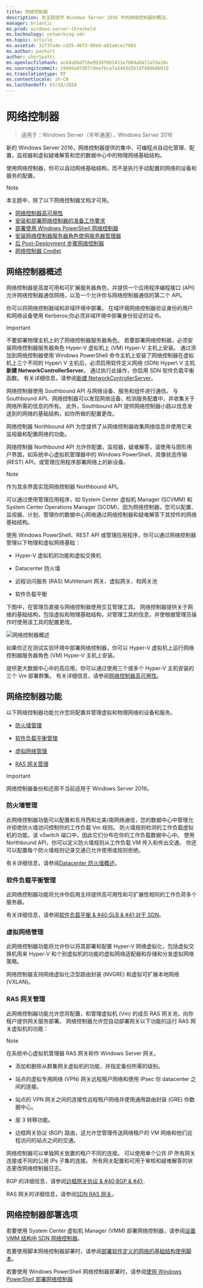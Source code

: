 ```yaml
---
title: 网络控制器
description: 本主题提供 Windows Server 2016 中的网络控制器的概述。
manager: brianlic
ms.prod: windows-server-threshold
ms.technology: networking-sdn
ms.topic: article
ms.assetid: 31f3fa4e-cd25-4bf3-89e9-a01a6cec7893
ms.author: pashort
author: shortpatti
ms.openlocfilehash: acb9abbd716e9930fb01431e7004abb72a7da10c
ms.sourcegitcommit: 19d9da87d87c9eefbca7a3443d2b1df486b0b010
ms.translationtype: MT
ms.contentlocale: zh-CN
ms.lasthandoff: 03/28/2018
---
```

# <a name="network-controller"></a>网络控制器

>适用于：Windows Server（半年通道），Windows Server 2016

新的 Windows Server 2016，网络控制器提供的集中、可编程点自动化管理、配置，监视器和虚拟疑难解答和您的数据中心中的物理网络基础结构。 

使用网络控制器，你可以自动网络基础结构，而不是执行手动配置的网络的设备和服务的配置。

> [!NOTE]
> 本主题中，除了以下网络控制器文档才可用。
> - [网络控制器高可用性](network-controller-high-availability.md)
> - [安装和部署网络控制器的准备工作要求](../../plan/Installation-and-Preparation-Requirements-for-Deploying-Network-Controller.md)  
> - [部署使用 Windows PowerShell 网络控制器](../../deploy/Deploy-Network-Controller-using-Windows-PowerShell.md)  
> - [安装网络控制器服务器角色使用服务器管理器](Install-the-Network-Controller-server-role-using-Server-Manager.md)
> - [后 Post-Deployment 步骤网络控制器](post-deploy-steps-nc.md)
> - [网络控制器 Cmdlet](https://technet.microsoft.com/library/mt576401.aspx) 

## <a name="bkmk_overview"></a>网络控制器概述

网络控制器是高度可用和可扩展服务器角色，并提供一个应用程序编程接口 \(API\) 允许网络控制器通信网络，以及一个允许你与网络控制器通信的第二个 API。

你可以将网络控制器域和非域环境中部署。 在域环境网络控制器验证身份的用户和网络设备使用 Kerberos;你必须非域环境中部署身份验证的证书。

>[!IMPORTANT]
>不要部署物理主机上的了网络控制器服务器角色。 若要部署网络控制器，必须安装网络控制器服务器角色 Hyper-V 虚拟机上 \(VM\) Hyper-V 主机上安装。 通过添加到网络控制器使用 Windows PowerShell 命令主机上安装了网络控制器在虚拟机上三个不同的 Hyper\ V 主机后，必须启用软件定义网络 \(SDN\) Hyper\ V 主机**新建 NetworkControllerServer**。 通过执行此操作，你启用 SDN 软件负载平衡函数。 有关详细信息，请参阅[新建 NetworkControllerServer](https://technet.microsoft.com/itpro/powershell/windows/network-controller/new-networkcontrollerserver)。

网络控制器使用 Southbound API 与网络设备、服务和组件进行通信。 与 Southbound API、网络控制器可以发现网络设备、检测服务配置中，并收集关于网络所需的信息的所有。 此外，Southbound API 提供网络控制器小路以信息发送到的网络的基础结构，如你所做的配置更改。

网络控制器 Northbound API 为您提供了从网络控制器收集网络信息并使用它来监视器和配置网络的功能。

网络控制器 Northbound API 允许你配置，监视器，疑难解答，请使用与图形用户界面，如系统中心虚拟机管理器中的 Windows PowerShell、具像状态传输 \(REST\) API，或管理应用程序部署网络上的新设备。

>[!NOTE]
>作为其余界面实现网络控制器 Northbound API。

可以通过使用管理应用程序，如 System Center 虚拟机 Manager \(SCVMM\) 和 System Center Operations Manager \(SCOM\)，因为网络控制器，您可以配置、监视器、计划、管理你的数据中心网络通过网络控制器和疑难解答下其控件的网络基础结构。

使用 Windows PowerShell、REST API 或管理应用程序，你可以通过网络控制器管理以下物理和虚拟网络基础：

- Hyper-V 虚拟机的功能和虚拟交换机

- Datacenter 防火墙

- 远程访问服务 \(RAS\) Multitenant 网关、虚拟网关、和网关池

- 软件负载平衡

下图中，在管理员直接与网络控制器使用交互管理工具。 网络控制器提供关于网络的基础结构，包括虚拟和物理基础结构，对管理工具的信息，并使根据管理员操作时使用该工具的配置更改。  

![网络控制器概述](../../../media/Network-Controller/NetController_overview.png)  

如果你正在测试实验环境中部署网络控制器，你可以 Hyper-V 虚拟机上运行网络控制器服务器角色 \(VM\) Hyper-V 主机上安装。

提供更大数据中心中的高应用，你可以通过使用三个或多个 Hyper-V 主机安装的三个 Vm 部署群集。 有关详细信息，请参阅[网络控制器高可用性](network-controller-high-availability.md)。

## <a name="bkmk_features"></a>网络控制器功能

以下网络控制器功能允许您将配置并管理虚拟和物理网络的设备和服务。  
  
-   [防火墙管理](#bkmk_firewall)  
  
-   [软件负载平衡管理](#bkmk_slb)  
  
-   [虚拟网络管理](#bkmk_virtual)  
  
-   [RAS 网关管理](#bkmk_gateway)

>[!IMPORTANT]
>网络控制器备份和还原不当前适用于 Windows Server 2016。
  
### <a name="bkmk_firewall"></a>防火墙管理

此网络控制器功能可以配置和东月西和北美/南网络通信，您的数据中心中管理允许拒绝防火墙访问控制你的工作负载 Vm 规则。 防火墙规则检测的工作负载虚拟机的功能，该 vSwitch 端口中，因此它们分布在你的工作负载数据中心中。 使用 Northbound API，你可以定义防火墙规则从工作负载 VM 传入和传出交通。 你还可以配置每个防火墙规则记录交通已允许使用或规则拒绝。  

有关详细信息，请参阅[Datacenter 防火墙概述](../../../sdn/technologies/network-function-virtualization/Datacenter-Firewall-Overview.md)。

### <a name="bkmk_slb"></a>软件负载平衡管理

此网络控制器功能将允许你启用主持提供高可用性和可扩展性相同的工作负荷多个服务器。  
  
有关详细信息，请参阅[软件负载平衡 & #40;SLB & #41;对于 SDN](../../../sdn/technologies/network-function-virtualization/Software-Load-Balancing--SLB--for-SDN.md)。  
  
### <a name="bkmk_virtual"></a>虚拟网络管理

此网络控制器功能将允许你以将其部署和配置 Hyper-V 网络虚拟化，包括虚拟交换机用来 Hyper-V 和个别虚拟机的功能的虚拟网络适配器和存储和分发虚拟网络策略。

网络控制器支持网络虚拟化泛型路由封装 (NVGRE) 和虚拟可扩展本地网络 (VXLAN)。

### <a name="bkmk_gateway"></a>RAS 网关管理

此网络控制器功能允许您将配置，和管理虚拟机 (Vm) 的成员 RAS 网关池，向你租户提供网关服务部署。 网络控制器允许您自动部署网关以下功能的运行 RAS 网关虚拟机的功能：

> [!NOTE]
> 在系统中心虚拟机管理器 RAS 网关称作 Windows Server 网关。

- 添加和删除从群集网关虚拟机的功能，并指定备份所需的级别。

- 站点的虚拟专用网络 (VPN) 网关远程租户网络和使用 IPsec 你 datacenter 之间的连接。

- 站点的 VPN 网关之间的连接性远程租户网络并使用通用路由封装 (GRE) 你数据中心。

- 层 3 转移功能。

- 边框网关协议 (BGP) 路由，这允许您管理传送网络租户的 VM 网络和他们远程访问的站点之间的交通。

网络控制器可以单独网关放置的租户不同的连接。 可以使用单个公共 IP 所有网关连接或不同的公用 IPs 子集的连接。 所有网关配置和可用于审核和疑难解答的状态更改网络控制器日志。

BGP 的详细信息，请参阅[边框网关协议 & #40;BGP & #41;](../../../../remote/remote-access/bgp/Border-Gateway-Protocol-BGP.md).

RAS 网关的详细信息，请参阅[SDN RAS 网关](../../../sdn/technologies/network-function-virtualization/RAS-Gateway-for-SDN.md)。

## <a name="network-controller-deployment-options"></a>网络控制器部署选项

若要使用 System Center 虚拟机 Manager \(VMM\) 部署网络控制器，请参阅[设置 VMM 结构中 SDN 网络控制器](https://technet.microsoft.com/system-center-docs/vmm/scenario/sdn-network-controller)。

若要使用脚本网络控制器部署时，请参阅[部署软件定义的网络的基础结构使用脚本](../../deploy/Deploy-a-Software-Defined-Network-infrastructure-using-scripts.md)。

若要使用 Windows PowerShell 网络控制器部署时，请参阅[使用 Windows PowerShell 部署网络控制器](../../deploy/Deploy-Network-Controller-using-Windows-PowerShell.md)
